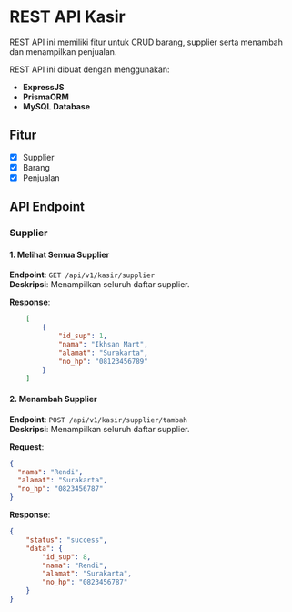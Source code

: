 # REST API Kasir
REST API ini memiliki fitur untuk CRUD barang, supplier serta menambah dan menampilkan penjualan.  

REST API ini dibuat dengan menggunakan:
- **ExpressJS**
- **PrismaORM**
- **MySQL Database**

## Fitur
- [x] Supplier
- [x] Barang
- [x] Penjualan

## API Endpoint
### Supplier
#### 1. **Melihat Semua Supplier**
**Endpoint**: `GET /api/v1/kasir/supplier` \
**Deskripsi**: Menampilkan seluruh daftar supplier.

**Response**:
```json
    [
        {
            "id_sup": 1,
            "nama": "Ikhsan Mart",
            "alamat": "Surakarta",
            "no_hp": "08123456789"
        }
    ]
```
#### 2. **Menambah Supplier**
**Endpoint**: `POST /api/v1/kasir/supplier/tambah` \
**Deskripsi**: Menampilkan seluruh daftar supplier.

**Request**:
```json
{
  "nama": "Rendi",
  "alamat": "Surakarta",
  "no_hp": "0823456787"
}
```

**Response**:
```json
{
    "status": "success",
    "data": {
        "id_sup": 8,
        "nama": "Rendi",
        "alamat": "Surakarta",
        "no_hp": "0823456787"
    }
}
```


